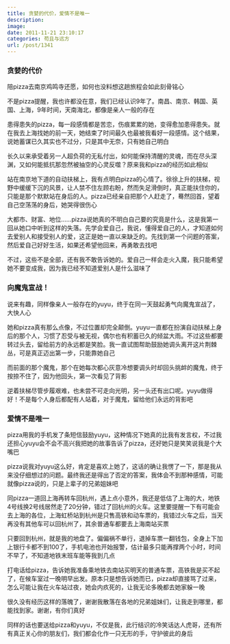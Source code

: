 ```yaml
---
title: 贪婪的代价，爱情不是唯一
description: 
image: 
date: 2011-11-21 23:10:17
categories: 苟且与远方
url: /post/1341
---
```


### 贪婪的代价

陪pizza去南京鸡鸣寺还愿，如何也没料想这趟旅程会如此刻骨铭心

不是pizza提醒，我也许都没在意，我们已经认识9年了。南昌、南京、韩国、英国、上海，9年时间，天南海北，都像是亲人一般的存在

患得患失的pizza，每一段感情都是苦恋，伤痕累累的她，变得愈加患得患失。就在我去上海找她的前一天，她结束了时间最久也最被我看好一段感情。这个结果，说她蓄谋已久其实也不过分，只是其中无奈，只有她自己明白

长久以来承受着另一人超负荷的无私付出，如何能保持清醒的灵魂，而在尽头深渊，又如何能抵抗那忽然被抽空的心灵反噬？原来我和pizza的经历如此相似

站在南京地下道的自动扶梯上，我有点明白pizza的心情了。徐徐上升的扶梯，视野中缓缓下沉的风景，让人禁不住左顾右盼，然而失足滑倒时，真正能扶住你的，只能是那个默默站在身后的人。pizza已经亲自把那个人赶走了，蓦然回首，望着自己空荡荡的身后，她哭得很伤心

大都市、财富、地位……pizza说她真的不明白自己要的究竟是什么，这是我第一回从她口中听到这样的失落。先学会爱自己，我说，懂得爱自己的人，才知道如何去爱别人和接受别人的爱，这正是她一直以来缺乏的。先找到第一个问题的答案，然后爱自己好好生活，如果还希望他回来，再勇敢去找吧

不过，这些不是全部，还有我不敢告诉她的。爱自己一样会走火入魔，我只能希望她不要变成我，因为我已经不知道爱别人是什么滋味了

### 向魔鬼宣战！

说来有趣，同样像亲人一般存在的yuyu，终于在同一天鼓起勇气向魔鬼宣战了，大快人心

她和pizza真有那么点像，不过位置却完全颠倒。yuyu一直都在扮演自动扶梯上身后的那个人，习惯了忍受与被无视，偶尔也有积蓄已久的倾盆大雨。不过这些都要转过头去，留给前方的永远都是笑脸。我一直试图帮助鼓励她调头离开这片荆棘丛，可是真正迈出第一步，只能靠她自己

而前面的那个魔鬼，那个在她每次都心灰意冷想要调头时却回头挑衅的魔鬼，终于按捺不住了，因为他回头，第一次看见了背影

逆着扶梯尽管步履艰难，也未尝不可走向光明，另一头还有出口呢。yuyu做得好！不是每个人身后都配有人站着，对于魔鬼，留给他们永远的背影吧

### 爱情不是唯一

pizza用我的手机发了条短信鼓励yuyu，这种情况下她真的比我有发言权，不过我还担心yuyu会不会不高兴我把她的故事告诉了pizza，还好她只是笑笑说我是个大嘴巴

pizza说我对yuyu这么好，肯定是喜欢上她了，这话的确让我愣了一下，那是我从来没仔细想过的问题。最终我还是得出了否定的答案，我体会不到那种感情，可能就像pizza说的，只是上辈子的兄弟姐妹吧

同pizza一道回上海再转车回杭州，遇上点小意外，我还是低估了上海的大，地铁4号线换2号线居然走了20分钟，错过了回杭州的火车。这里要提醒一下有可能会去上海的各位，上海虹桥站到杭州是只售高铁和动车票的，我错过火车之后，当天再没有其他车可以回杭州了，其余普通车都要去上海南站买票

只要回到杭州，就是我的地盘了。偏偏祸不单行，退掉车票一翻钱包，全身上下加上银行卡都不到100了，手机电池也开始报警，估计最多只能再撑两个小时，时间不早了，不知道地铁末班车能等我到几点

打电话给pizza，告诉她我准备乘地铁去南站买明天的普通车票，高铁我是买不起了，在候车室过一晚明早出发。原本只是想告诉她而已，pizza却直接骂了过来，怎么可能让我在火车站过夜，她会内疚死的，让我无论多晚都去她家躲一晚

很久没有经历这样的落魄了，谢谢我散落在各地的兄弟姐妹们，让我走到哪里，都能找到家。谢谢，有你们真好

同样的话也要送给pizza和yuyu，不仅是我，此行结识的冷笑话达人虎哥，还有所有真正关心你的朋友们，我们都会化作一只无形的手，守护彼此的身后